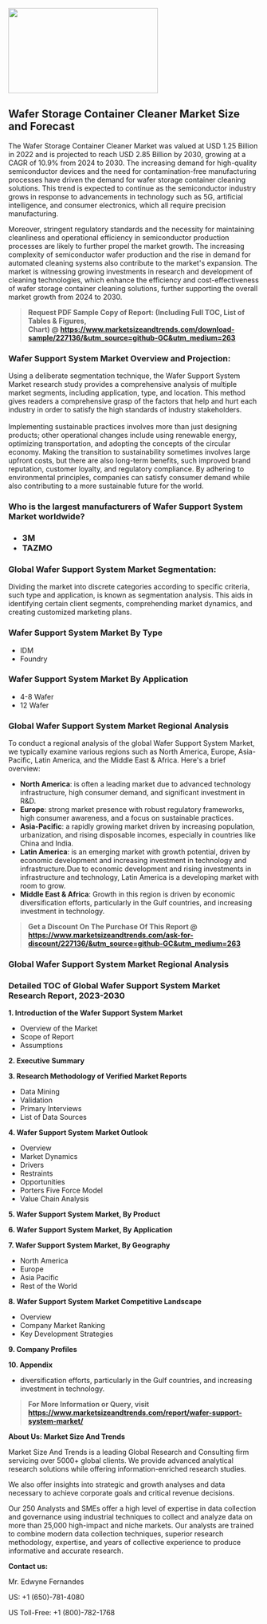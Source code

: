 <p><img class="alignnone size-medium wp-image-20088" src="https://ffe5etoiles.com/wp-content/uploads/2024/12/MST1-300x171.png" alt="" width="300" height="171" /></p><h2>Wafer Storage Container Cleaner Market Size and Forecast</h2><p>The Wafer Storage Container Cleaner Market was valued at USD 1.25 Billion in 2022 and is projected to reach USD 2.85 Billion by 2030, growing at a CAGR of 10.9% from 2024 to 2030. The increasing demand for high-quality semiconductor devices and the need for contamination-free manufacturing processes have driven the demand for wafer storage container cleaning solutions. This trend is expected to continue as the semiconductor industry grows in response to advancements in technology such as 5G, artificial intelligence, and consumer electronics, which all require precision manufacturing.</p><p>Moreover, stringent regulatory standards and the necessity for maintaining cleanliness and operational efficiency in semiconductor production processes are likely to further propel the market growth. The increasing complexity of semiconductor wafer production and the rise in demand for automated cleaning systems also contribute to the market's expansion. The market is witnessing growing investments in research and development of cleaning technologies, which enhance the efficiency and cost-effectiveness of wafer storage container cleaning solutions, further supporting the overall market growth from 2024 to 2030.</p></p><blockquote id="" class=""><strong>Request PDF Sample Copy of Report: (Including Full TOC, List of Tables &amp; Figures, Chart)&nbsp;@&nbsp;<strong><a href="https://www.marketsizeandtrends.com/download-sample/227136/&utm_source=github-GC&utm_medium=263" target="_blank">https://www.marketsizeandtrends.com/download-sample/227136/&utm_source=github-GC&utm_medium=263</a></strong></strong></blockquote><h3 id="" class="">Wafer Support System Market&nbsp;Overview and Projection:</h3><p id="" class="">Using a deliberate segmentation technique, the Wafer Support System Market research study provides a comprehensive analysis of multiple market segments, including application, type, and location. This method gives readers a comprehensive grasp of the factors that help and hurt each industry in order to satisfy the high standards of industry stakeholders. <br /> <br />Implementing sustainable practices involves more than just designing products; other operational changes include using renewable energy, optimizing transportation, and adopting the concepts of the circular economy. Making the transition to sustainability sometimes involves large upfront costs, but there are also long-term benefits, such improved brand reputation, customer loyalty, and regulatory compliance. By adhering to environmental principles, companies can satisfy consumer demand while also contributing to a more sustainable future for the world.</p><h3 id="" class="">Who is the largest manufacturers of&nbsp;Wafer Support System Market worldwide?</h3><h3 class=""><p><ul><li>3M </li><li> TAZMO</li></ul></p></h3><h3 id="" class="">Global&nbsp;Wafer Support System Market Segmentation:</h3><p id="" class="">Dividing the market into discrete categories according to specific criteria, such type and application, is known as segmentation analysis. This aids in identifying certain client segments, comprehending market dynamics, and creating customized marketing plans.</p><h3 id="" class="">Wafer Support System Market&nbsp;By Type</h3><p><p><ul><li>IDM </li><li> Foundry</p></li></ul></p></p><h3 id="" class="">Wafer Support System Market&nbsp;By Application</h3><p class=""><p><ul><li>4-8 Wafer </li><li> 12 Wafer</li></ul></p></p><h3 id="" class="">Global Wafer Support System Market Regional Analysis</h3><p id="" class="">To conduct a regional analysis of the global Wafer Support System Market, we typically examine various regions such as North America, Europe, Asia-Pacific, Latin America, and the Middle East &amp; Africa. Here's a brief overview:</p><ul><li><strong>North America</strong>: is often a leading market due to advanced technology infrastructure, high consumer demand, and significant investment in R&amp;D.</li><li><strong>Europe</strong>: strong market presence with robust regulatory frameworks, high consumer awareness, and a focus on sustainable practices.</li><li><strong>Asia-Pacific</strong>: a rapidly growing market driven by increasing population, urbanization, and rising disposable incomes, especially in countries like China and India.</li><li><strong>Latin America</strong>: is an emerging market with growth potential, driven by economic development and increasing investment in technology and infrastructure.Due to economic development and rising investments in infrastructure and technology, Latin America is a developing market with room to grow.</li><li><strong>Middle East &amp; Africa</strong>: Growth in this region is driven by economic diversification efforts, particularly in the Gulf countries, and increasing investment in technology.</li></ul><blockquote id="" class=""><strong>Get a Discount On The Purchase Of This Report @ <strong><a href="https://www.marketsizeandtrends.com/ask-for-discount/227136/&utm_source=github-GC&utm_medium=263" target="_blank">https://www.marketsizeandtrends.com/ask-for-discount/227136/&utm_source=github-GC&utm_medium=263</a></strong></strong></blockquote><h3 id="" class="">Global Wafer Support System Market Regional Analysis</h3><h3 id="" class="">Detailed TOC of Global Wafer Support System Market Research Report, 2023-2030</h3><p id="" class=""><strong>1. Introduction of the Wafer Support System Market</strong></p><ul><li>Overview of the Market</li><li>Scope of Report</li><li>Assumptions</li></ul><p id="" class=""><strong>2. Executive Summary</strong></p><p id="" class=""><strong>3. Research Methodology of Verified Market Reports</strong></p><ul><li>Data Mining</li><li>Validation</li><li>Primary Interviews</li><li>List of Data Sources</li></ul><p id="" class=""><strong>4. Wafer Support System Market Outlook</strong></p><ul><li>Overview</li><li>Market Dynamics</li><li>Drivers</li><li>Restraints</li><li>Opportunities</li><li>Porters Five Force Model</li><li>Value Chain Analysis</li></ul><p id="" class=""><strong>5. Wafer Support System Market, By Product</strong></p><p id="" class=""><strong>6. Wafer Support System Market, By Application</strong></p><p id="" class=""><strong>7. Wafer Support System Market, By Geography</strong></p><ul><li>North America</li><li>Europe</li><li>Asia Pacific</li><li>Rest of the World</li></ul><p id="" class=""><strong>8. Wafer Support System Market Competitive Landscape</strong></p><ul><li>Overview</li><li>Company Market Ranking</li><li>Key Development Strategies</li></ul><p id="" class=""><strong>9. Company Profiles</strong></p><p id="" class=""><strong>10. Appendix</strong></p><ul><li>diversification efforts, particularly in the Gulf countries, and increasing investment in technology.</li></ul><blockquote id="" class=""><strong>For More Information or Query, visit <strong><strong><a href="https://www.marketsizeandtrends.com/report/wafer-support-system-market/" target="_blank">https://www.marketsizeandtrends.com/report/wafer-support-system-market/</a></strong></strong></strong></blockquote><p id="" class=""><strong>About Us: Market Size And Trends</strong></p><p id="" class="">Market Size And Trends is a leading Global Research and Consulting firm servicing over 5000+ global clients. We provide advanced analytical research solutions while offering information-enriched research studies.</p><p id="" class="">We also offer insights into strategic and growth analyses and data necessary to achieve corporate goals and critical revenue decisions.</p><p id="" class="">Our 250 Analysts and SMEs offer a high level of expertise in data collection and governance using industrial techniques to collect and analyze data on more than 25,000 high-impact and niche markets. Our analysts are trained to combine modern data collection techniques, superior research methodology, expertise, and years of collective experience to produce informative and accurate research.</p><p id="" class=""><strong>Contact us:</strong></p><p id="" class="">Mr. Edwyne Fernandes</p><p id="" class="">US: +1 (650)-781-4080</p><p id="" class="">US Toll-Free: +1 (800)-782-1768</p>
